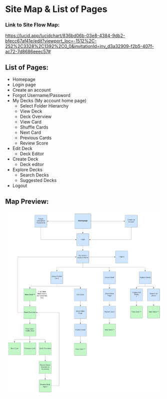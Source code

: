 # Site Map & List of Pages

### Link to Site Flow Map: 
https://lucid.app/lucidchart/836bd06b-03e8-4384-9db2-bfecc67af41e/edit?viewport_loc=-1512%2C-252%2C3328%2C1392%2C0_0&invitationId=inv_d3a32909-f2b5-407f-ac72-7d8686eeec57#


## List of Pages:

- Homepage
 - Login page
 - Create an account
 - Forgot Username/Password
- My Decks (My account home page)
  - Select Folder Hierarchy
  - View Deck
   - Deck Overview
   - View Card
   - Shuffle Cards
   - Next Card
   - Previous Cards
   - Review Score
- Edit Deck
  - Deck Editor 
- Create Deck
  - Deck editor
- Explore Decks
  - Search Decks
  - Suggested Decks
- Logout

## Map Preview:
![Site Flow Map](images/Flashcardz_Sitemap.jpeg)
